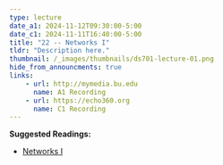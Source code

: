 ```yaml
---
type: lecture
date_a1: 2024-11-12T09:30:00-5:00
date_c1: 2024-11-11T16:40:00-5:00
title: "22 -- Networks I"
tldr: "Description here."
thumbnail: /_images/thumbnails/ds701-lecture-01.png
hide_from_announcments: true
links: 
    - url: http://mymedia.bu.edu
      name: A1 Recording
    - url: https://echo360.org
      name: C1 Recording
---
```


**Suggested Readings:**
- [Networks I](https://tools4ds.github.io/DS701-Course-Notes/21-Networks-I.html)

